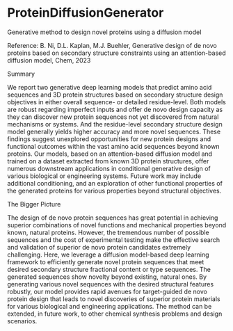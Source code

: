 # ProteinDiffusionGenerator
Generative method to design novel proteins using a diffusion model

Reference: B. Ni, D.L. Kaplan, M.J. Buehler, Generative design of de novo proteins based on secondary structure constraints using an attention-based diffusion model, Chem, 2023

Summary

We report two generative deep learning models that predict amino acid sequences and 3D protein structures based on secondary structure design objectives in either overall sequence- or detailed residue-level. Both models are robust regarding imperfect inputs and offer de novo design capacity as they can discover new protein sequences not yet discovered from natural mechanisms or systems. And the residue-level secondary structure design model generally yields higher accuracy and more novel sequences. These findings suggest unexplored opportunities for new protein designs and functional outcomes within the vast amino acid sequences beyond known proteins. Our models, based on an attention-based diffusion model and trained on a dataset extracted from known 3D protein structures, offer numerous downstream applications in conditional generative design of various biological or engineering systems. Future work may include additional conditioning, and an exploration of other functional properties of the generated proteins for various properties beyond structural objectives.

The Bigger Picture

The design of de novo protein sequences has great potential in achieving superior combinations of novel functions and mechanical properties beyond known, natural proteins. However, the tremendous number of possible sequences and the cost of experimental testing make the effective search and validation of superior de novo protein candidates extremely challenging. Here, we leverage a diffusion model-based deep learning framework to efficiently generate novel protein sequences that meet desired secondary structure fractional content or type sequences. The generated sequences show novelty beyond existing, natural ones. By generating various novel sequences with the desired structural features robustly, our model provides rapid avenues for target-guided de novo protein design that leads to novel discoveries of superior protein materials for various biological and engineering applications. The method can be extended, in future work, to other chemical synthesis problems and design scenarios.
